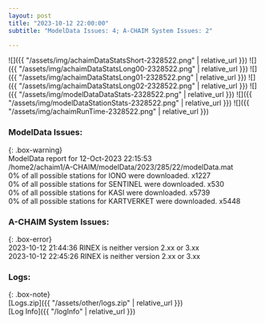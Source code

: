 ```yaml
---
layout: post
title: "2023-10-12 22:00:00"
subtitle: "ModelData Issues: 4; A-CHAIM System Issues: 2"

---
```


![]({{ "/assets/img/achaimDataStatsShort-2328522.png" | relative_url }})
![]({{ "/assets/img/achaimDataStatsLong00-2328522.png" | relative_url }})
![]({{ "/assets/img/achaimDataStatsLong01-2328522.png" | relative_url }})
![]({{ "/assets/img/achaimDataStatsLong02-2328522.png" | relative_url }})
![]({{ "/assets/img/modelDataDataStats-2328522.png" | relative_url }})
![]({{ "/assets/img/modelDataStationStats-2328522.png" | relative_url }})
![]({{ "/assets/img/achaimRunTime-2328522.png" | relative_url }})


### ModelData Issues:  
  
{: .box-warning}  
 ModelData report for 12-Oct-2023 22:15:53   
 /home2/achaim1/A-CHAIM/modelData/2023/285/22/modelData.mat   
 0% of all possible stations for IONO were downloaded. x1227   
 0% of all possible stations for SENTINEL were downloaded. x530   
 0% of all possible stations for KASI were downloaded. x5739   
 0% of all possible stations for KARTVERKET were downloaded. x5448   
  
### A-CHAIM System Issues:  
  
{: .box-error}  
2023-10-12 21:44:36 RINEX is neither version 2.xx or 3.xx  
2023-10-12 22:45:26 RINEX is neither version 2.xx or 3.xx  

### Logs:  
  
{: .box-note}  
[Logs.zip]({{ "/assets/other/logs.zip" | relative_url }})  
[Log Info]({{ "/logInfo" | relative_url }})  
